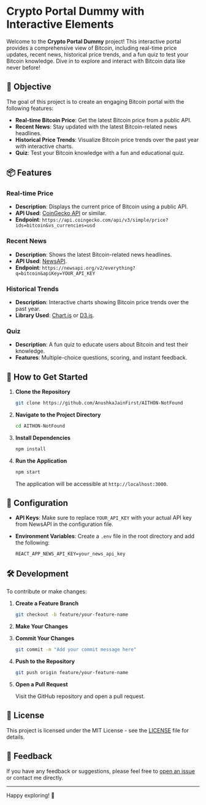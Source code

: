 
# Crypto Portal Dummy with Interactive Elements

Welcome to the **Crypto Portal Dummy** project! This interactive portal provides a comprehensive view of Bitcoin, including real-time price updates, recent news, historical price trends, and a fun quiz to test your Bitcoin knowledge. Dive in to explore and interact with Bitcoin data like never before!

## 🚀 Objective

The goal of this project is to create an engaging Bitcoin portal with the following features:
- **Real-time Bitcoin Price**: Get the latest Bitcoin price from a public API.
- **Recent News**: Stay updated with the latest Bitcoin-related news headlines.
- **Historical Price Trends**: Visualize Bitcoin price trends over the past year with interactive charts.
- **Quiz**: Test your Bitcoin knowledge with a fun and educational quiz.

## 📦 Features

### Real-time Price

- **Description**: Displays the current price of Bitcoin using a public API.
- **API Used**: [CoinGecko API](https://coingecko.com/api) or similar.
- **Endpoint**: `https://api.coingecko.com/api/v3/simple/price?ids=bitcoin&vs_currencies=usd`

### Recent News

- **Description**: Shows the latest Bitcoin-related news headlines.
- **API Used**: [NewsAPI](https://newsapi.org/).
- **Endpoint**: `https://newsapi.org/v2/everything?q=bitcoin&apiKey=YOUR_API_KEY`

### Historical Trends

- **Description**: Interactive charts showing Bitcoin price trends over the past year.
- **Library Used**: [Chart.js](https://www.chartjs.org/) or [D3.js](https://d3js.org/).

### Quiz

- **Description**: A fun quiz to educate users about Bitcoin and test their knowledge.
- **Features**: Multiple-choice questions, scoring, and instant feedback.

## 🌟 How to Get Started

1. **Clone the Repository**

   ```bash
   git clone https://github.com/AnushkaJainFirst/AITHON-NotFound
   ```

2. **Navigate to the Project Directory**

   ```bash
   cd AITHON-NotFound
   ```

3. **Install Dependencies**

   ```bash
   npm install
   ```

4. **Run the Application**

   ```bash
   npm start
   ```

   The application will be accessible at `http://localhost:3000`.

## 🔧 Configuration

- **API Keys**: Make sure to replace `YOUR_API_KEY` with your actual API key from NewsAPI in the configuration file.
- **Environment Variables**: Create a `.env` file in the root directory and add the following:

   ```env
   REACT_APP_NEWS_API_KEY=your_news_api_key
   ```

## 🛠️ Development

To contribute or make changes:

1. **Create a Feature Branch**

   ```bash
   git checkout -b feature/your-feature-name
   ```

2. **Make Your Changes**

3. **Commit Your Changes**

   ```bash
   git commit -m "Add your commit message here"
   ```

4. **Push to the Repository**

   ```bash
   git push origin feature/your-feature-name
   ```

5. **Open a Pull Request**

   Visit the GitHub repository and open a pull request.

## 📄 License

This project is licensed under the MIT License - see the [LICENSE](LICENSE) file for details.

## 💬 Feedback

If you have any feedback or suggestions, please feel free to [open an issue](https://github.com/yourusername/crypto-portal-dummy/issues) or contact me directly.

---

Happy exploring! 🚀

